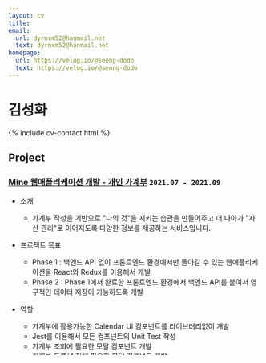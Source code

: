 ```yaml
---
layout: cv
title: 
email:
  url: dyrnxm52@hanmail.net
  text: dyrnxm52@hanmail.net
homepage:
  url: https://velog.io/@seong-dodo
  text: https://velog.io/@seong-dodo
---
```


# 김성화

<!--
include contact information from the front matter
Supported arguments:
    - homepage: url, text
    - phone
    - email
-->

{% include cv-contact.html %}



## Project

### [**Mine 웹애플리케이션 개발 - 개인 가계부**](https://github.com/CodeSoom/project-react-4-seong-dodo) `2021.07 - 2021.09`

 - 소개
    - 가계부 작성을 기반으로 "나의 것"을 지키는 습관을 만들어주고 더 나아가 "자산 관리"로 이어지도록 다양한 정보를 제공하는 서비스입니다.

 
 - 프로젝트 목표
 	  - Phase 1 : 백엔드 API 없이 프론트엔드 환경에서만 돌아갈 수 있는 웹애플리케이션을 React와 Redux를 이용해서 개발
    - Phase 2 : Phase 1에서 완료한 프론트엔드 환경에서 백엔드 API를 붙여서 영구적인 데이터 저장이 가능하도록 개발
   
 - 역할
 	  - 가계부에 활용가능한 Calendar UI 컴포넌트를 라이브러리없이 개발
      - Jest를 이용해서 모든 컴포넌트의 Unit Test 작성
      - 가계부 조회에 필요한 모달 컴포넌트 개발
      - 가계부 등록/수정에 필요한 모달 컴포넌트 개발
      - 모바일 환경에서 이용가능하도록 반응형 CSS 적용
  
 - 기술스택
 	 - Javascript, React, Redux, HTML/CSS, Jest
   
 - github repository
 	  - https://github.com/CodeSoom/project-react-4-seong-dodo





## Experience



### **코드잇 온라인 강의** 

온라인으로 HTML/CSS, JavaScript, React강의를 들으면서 FrontEnd개발자가 되기 위한 기본기를 다졌습니다.



### **코드숨 리액트** `2021.5 - 2021.7`

코드 리뷰와 실제 개발문화를 경험해보고 싶어서 신청했습니다. 순수 자바스크립트로 구현한 코드에서 점진적으로 React로 발전하는 주차별 과제를 수행했고. 모든 컴포넌트에 유닛테스트 코드를 작성하면서 요구사항대로 잘 돌아가는 코드를 만들기 위해서 노력했습니다. 모든 과제마다 코드리뷰를 받으면서 좋은 코드를 작성하기 위해서 노력했습니다.




## Education


### **창원대학교** `2010 - 2014`

- 환경공학과 학사 졸업


<!-- ### Footer

Last updated: May 2013 -->
